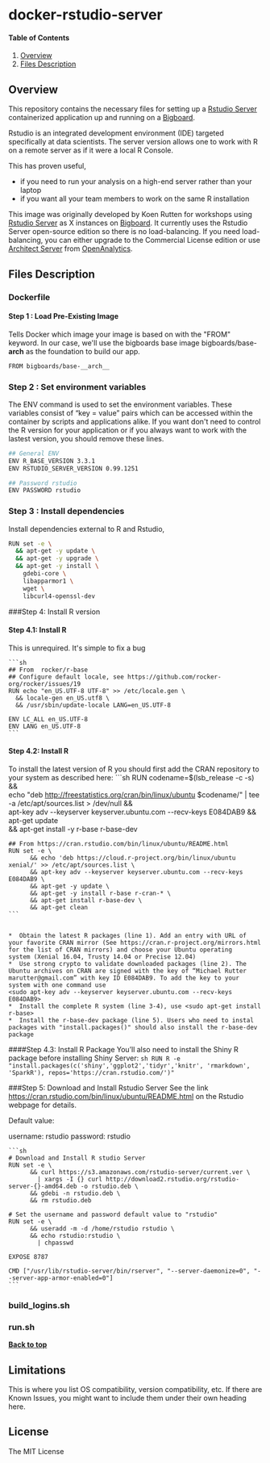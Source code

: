 # docker-rstudio-server

#### Table of Contents
1. [Overview](#overview)
1. [Files Description](#filesdescription)

## Overview

This repository contains the necessary files for setting up a  [Rstudio Server](https://www.rstudio.com/products/rstudio/#Server) containerized application up and running on a [Bigboard](www.bigboards.io).

Rstudio is an integrated development environment (IDE) targeted specifically at data scientists. The server version  allows one to work with R on a remote server as if it were a local R Console.

This has proven useful,
* if you need to run your analysis on a high-end server rather than your laptop
* if you want all your team members to work on the same R installation

This image was originally developed by Koen Rutten for workshops using [Rstudio Server](https://www.rstudio.com/products/rstudio/#Server) as X instances on [Bigboard](www.bigboards.io). It currently uses the Rstudio Server open-source edition so there is no load-balancing. If you need load-balancing, you can either upgrade to the Commercial License edition or use [Architect Server](https://www.openanalytics.eu/products) from [OpenAnalytics](https://www.openanalytics.eu/). 

## Files Description

### Dockerfile

#### Step 1 : Load Pre-Existing Image
Tells Docker which image your image is based on with the "FROM" keyword. In our case, we'll use the bigboards base image bigboards/base-__arch__ as the foundation to build our app. 

```sh
FROM bigboards/base-__arch__
```


### Step 2 : Set environment variables
The ENV command is used to set the environment variables. These variables consist of “key = value” pairs which can be accessed within the container by scripts and applications alike. If you want don't need to control the R version for your application or if you always want to work with the lastest version, you should remove these lines. 

```sh
## General ENV
ENV R_BASE_VERSION 3.3.1
ENV RSTUDIO_SERVER_VERSION 0.99.1251

## Password rstudio
ENV PASSWORD rstudio
```

### Step 3 : Install dependencies
Install dependencies external to R and Rstudio,
```sh
RUN set -e \
  && apt-get -y update \
  && apt-get -y upgrade \
  && apt-get -y install \
  	gdebi-core \ 
    libapparmor1 \
    wget \
    libcurl4-openssl-dev 
```

###Step 4: Install R version

#### Step 4.1: Install R 
This is unrequired. It's simple to fix a bug

	```sh
	## From  rocker/r-base
	## Configure default locale, see https://github.com/rocker-org/rocker/issues/19
	RUN echo "en_US.UTF-8 UTF-8" >> /etc/locale.gen \
	  && locale-gen en_US.utf8 \
	  && /usr/sbin/update-locale LANG=en_US.UTF-8

	ENV LC_ALL en_US.UTF-8
	ENV LANG en_US.UTF-8
	```

	
#### Step 4.2: Install R 
To install the latest version of R you should first add the CRAN repository to your system as described here:
	```sh
    RUN codename=$(lsb_release -c -s) && \
	echo "deb http://freestatistics.org/cran/bin/linux/ubuntu $codename/" | tee -a /etc/apt/sources.list > /dev/null 		&& \
	apt-key adv --keyserver keyserver.ubuntu.com --recv-keys E084DAB9 && \
	apt-get update \
    && apt-get install -y r-base r-base-dev

    
    
	## From https://cran.rstudio.com/bin/linux/ubuntu/README.html
	RUN set -e \
		  && echo 'deb https://cloud.r-project.org/bin/linux/ubuntu xenial/' >> /etc/apt/sources.list \
		  && apt-key adv --keyserver keyserver.ubuntu.com --recv-keys E084DAB9 \
		  && apt-get -y update \
		  && apt-get -y install r-base r-cran-* \
		  && apt-get install r-base-dev \
		  && apt-get clean
	```
	

	*  Obtain the latest R packages (line 1). Add an entry with URL of your favorite CRAN mirror (See https://cran.r-project.org/mirrors.html for the list of CRAN mirrors) and choose your Ubuntu operating
	system (Xenial 16.04, Trusty 14.04 or Precise 12.04) 
	*  Use strong crypto to validate downloaded packages (line 2). The Ubuntu archives on CRAN are signed with the key of “Michael Rutter marutter@gmail.com” with key ID E084DAB9. To add the key to your system with one command use
	<sudo apt-key adv --keyserver keyserver.ubuntu.com --recv-keys E084DAB9> 
	*  Install the complete R system (line 3-4), use <sudo apt-get install r-base>
	*  Install the r-base-dev package (line 5). Users who need to instal packages with "install.packages()" should also install the r-base-dev package 



####Step 4.3: Install R Package 
You’ll also need to install the Shiny R package before installing Shiny Server:
	```sh
	RUN R -e "install.packages(c('shiny','ggplot2','tidyr','knitr', 'rmarkdown', 'SparkR'), repos='https://cran.rstudio.com/')"
	```




###Step 5: Download and  Install Rstudio Server 
See the link https://cran.rstudio.com/bin/linux/ubuntu/README.html on the Rstudio webpage for details.  

Default value:

username: rstudio
password: rstudio

	```sh
	# Download and Install R studio Server 
	RUN set -e \
		  && curl https://s3.amazonaws.com/rstudio-server/current.ver \
			| xargs -I {} curl http://download2.rstudio.org/rstudio-server-{}-amd64.deb -o rstudio.deb \
		  && gdebi -n rstudio.deb \
		  && rm rstudio.deb

	# Set the username and password default value to "rstudio"	  
	RUN set -e \
		  && useradd -m -d /home/rstudio rstudio \
		  && echo rstudio:rstudio \
			| chpasswd
			
	EXPOSE 8787

	CMD ["/usr/lib/rstudio-server/bin/rserver", "--server-daemonize=0", "--server-app-armor-enabled=0"]	
	```



### build_logins.sh

### run.sh


**[Back to top](#table-of-contents)**

## Limitations

This is where you list OS compatibility, version compatibility, etc. If there are Known Issues, you might want to include them under their own heading here.

## License

The MIT License
